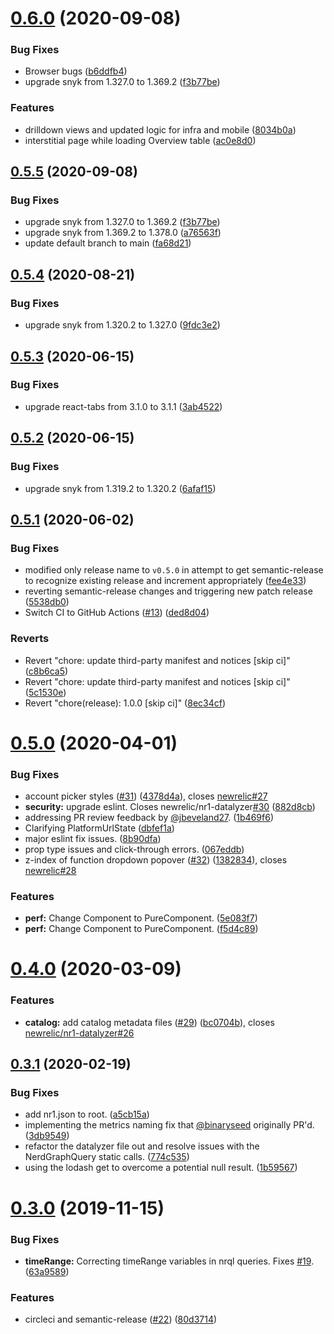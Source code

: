 # [0.6.0](https://github.com/newrelic/nr1-account-maturity/compare/v0.5.5...v0.6.0) (2020-09-08)


### Bug Fixes

* Browser bugs ([b6ddfb4](https://github.com/newrelic/nr1-account-maturity/commit/b6ddfb47cfe48d55587dca44dc90eeec75da34d5))
* upgrade snyk from 1.327.0 to 1.369.2 ([f3b77be](https://github.com/newrelic/nr1-account-maturity/commit/f3b77be2b508ef4a264e1845075f55c6f6969279))


### Features

* drilldown views and updated logic for infra and mobile ([8034b0a](https://github.com/newrelic/nr1-account-maturity/commit/8034b0aabf0569ae145d8374020ed84fd6034246))
* interstitial page while loading Overview table ([ac0e8d0](https://github.com/newrelic/nr1-account-maturity/commit/ac0e8d0ba7d1c58cee2c9207f4ded59c79c57355))

## [0.5.5](https://github.com/newrelic/nr1-account-maturity/compare/v0.5.4...v0.5.5) (2020-09-08)


### Bug Fixes

* upgrade snyk from 1.327.0 to 1.369.2 ([f3b77be](https://github.com/newrelic/nr1-account-maturity/commit/f3b77be2b508ef4a264e1845075f55c6f6969279))
* upgrade snyk from 1.369.2 to 1.378.0 ([a76563f](https://github.com/newrelic/nr1-account-maturity/commit/a76563fe3aca959ba8871208fc7428b3123e6c4b))
* update default branch to main ([fa68d21](https://github.com/newrelic/nr1-account-maturity/commit/fa68d21a4e1e16b71cdd3e5cf95d32269788db84))

## [0.5.4](https://github.com/newrelic/nr1-account-maturity/compare/v0.5.3...v0.5.4) (2020-08-21)


### Bug Fixes

* upgrade snyk from 1.320.2 to 1.327.0 ([9fdc3e2](https://github.com/newrelic/nr1-account-maturity/commit/9fdc3e249a242fa5199dda375e4e923cbd9c2fff))

## [0.5.3](https://github.com/newrelic/nr1-account-maturity/compare/v0.5.2...v0.5.3) (2020-06-15)


### Bug Fixes

* upgrade react-tabs from 3.1.0 to 3.1.1 ([3ab4522](https://github.com/newrelic/nr1-account-maturity/commit/3ab45223eabf58b9cd2e11310d3e6e268c467831))

## [0.5.2](https://github.com/newrelic/nr1-account-maturity/compare/v0.5.1...v0.5.2) (2020-06-15)


### Bug Fixes

* upgrade snyk from 1.319.2 to 1.320.2 ([6afaf15](https://github.com/newrelic/nr1-account-maturity/commit/6afaf156186d5ce8e05223a971b73c06dcd4df94))

## [0.5.1](https://github.com/newrelic/nr1-account-maturity/compare/v0.5.0...v0.5.1) (2020-06-02)


### Bug Fixes

* modified only release name to `v0.5.0` in attempt to get semantic-release to recognize existing release and increment appropriately ([fee4e33](https://github.com/newrelic/nr1-account-maturity/commit/fee4e332ae9df445b474b7d5e94890a0489a74a7))
* reverting semantic-release changes and triggering new patch release ([5538db0](https://github.com/newrelic/nr1-account-maturity/commit/5538db02946da73193628adb6fa99c93cea1e521))
* Switch CI to GitHub Actions ([#13](https://github.com/newrelic/nr1-account-maturity/issues/13)) ([ded8d04](https://github.com/newrelic/nr1-account-maturity/commit/ded8d0495b78909711e9d0031b0ed04dbe021353))


### Reverts

* Revert "chore: update third-party manifest and notices [skip ci]" ([c8b6ca5](https://github.com/newrelic/nr1-account-maturity/commit/c8b6ca5fafc162f23069a39cf1903c0f811eead8))
* Revert "chore: update third-party manifest and notices [skip ci]" ([5c1530e](https://github.com/newrelic/nr1-account-maturity/commit/5c1530ef76d74649cd252fe4bfa79f5b06610a25))
* Revert "chore(release): 1.0.0 [skip ci]" ([8ec34cf](https://github.com/newrelic/nr1-account-maturity/commit/8ec34cf2a5920a0981d2562ce0e27d6f8a5f4b3c))

# [0.5.0](https://github.com/newrelic/nr1-datalyzer/compare/v0.4.0...v0.5.0) (2020-04-01)


### Bug Fixes

* account picker styles ([#31](https://github.com/newrelic/nr1-datalyzer/issues/31)) ([4378d4a](https://github.com/newrelic/nr1-datalyzer/commit/4378d4a74d3ad347d0252069cd2db8024c5742e6)), closes [newrelic#27](https://github.com/newrelic/issues/27)
* **security:** upgrade eslint. Closes newrelic/nr1-datalyzer[#30](https://github.com/newrelic/nr1-datalyzer/issues/30) ([882d8cb](https://github.com/newrelic/nr1-datalyzer/commit/882d8cbcdf4856bfd6662ee2f0b4f2afbcbf5ac4))
* addressing PR review feedback by [@jbeveland27](https://github.com/jbeveland27). ([1b469f6](https://github.com/newrelic/nr1-datalyzer/commit/1b469f6fb2e6bf0ed53d2a4e3a9e2e3e21ecbeec))
* Clarifying PlatformUrlState ([dbfef1a](https://github.com/newrelic/nr1-datalyzer/commit/dbfef1a84e1864c92d2785877c8726329278a96e))
* major eslint fix issues. ([8b90dfa](https://github.com/newrelic/nr1-datalyzer/commit/8b90dfa0dc02f461516e34f8b06edcbbd9f4af38))
* prop type issues and click-through errors. ([067eddb](https://github.com/newrelic/nr1-datalyzer/commit/067eddb94f7cd0f4f995d95906417be2607272cd))
* z-index of function dropdown popover ([#32](https://github.com/newrelic/nr1-datalyzer/issues/32)) ([1382834](https://github.com/newrelic/nr1-datalyzer/commit/1382834cd89df9d637c5e98e00e5878849e3ea08)), closes [newrelic#28](https://github.com/newrelic/issues/28)


### Features

* **perf:** Change Component to PureComponent. ([5e083f7](https://github.com/newrelic/nr1-datalyzer/commit/5e083f77b8b6359065974d7f8f3c263ea494b959))
* **perf:** Change Component to PureComponent. ([f5d4c89](https://github.com/newrelic/nr1-datalyzer/commit/f5d4c8931bb82d204151b633f128541be90206d6))

# [0.4.0](https://github.com/newrelic/nr1-datalyzer/compare/v0.3.1...v0.4.0) (2020-03-09)


### Features

* **catalog:** add catalog metadata files ([#29](https://github.com/newrelic/nr1-datalyzer/issues/29)) ([bc0704b](https://github.com/newrelic/nr1-datalyzer/commit/bc0704b7722cb6ad1d47e82edaf7556b3e7af930)), closes [newrelic/nr1-datalyzer#26](https://github.com/newrelic/nr1-datalyzer/issues/26)

## [0.3.1](https://github.com/newrelic/nr1-datalyzer/compare/v0.3.0...v0.3.1) (2020-02-19)


### Bug Fixes

* add nr1.json to root. ([a5cb15a](https://github.com/newrelic/nr1-datalyzer/commit/a5cb15ae0218b5d1b8140bb0302dcfb4d9f16927))
* implementing the metrics naming fix that [@binaryseed](https://github.com/binaryseed) originally PR'd. ([3db9549](https://github.com/newrelic/nr1-datalyzer/commit/3db954985302395e8fa8233db9039b77e591de41))
* refactor the datalyzer file out and resolve issues with the NerdGraphQuery static calls. ([774c535](https://github.com/newrelic/nr1-datalyzer/commit/774c535087a4d677bc9ea7e2032df50c94191aa4))
* using the lodash get to overcome a potential null result. ([1b59567](https://github.com/newrelic/nr1-datalyzer/commit/1b59567f8a82cd05db2bcbd6ab33adcafae34d54))

# [0.3.0](https://github.com/newrelic/nr1-datalyzer/compare/v0.2.4...v0.3.0) (2019-11-15)


### Bug Fixes

* **timeRange:** Correcting timeRange variables in nrql queries. Fixes [#19](https://github.com/newrelic/nr1-datalyzer/issues/19). ([63a9589](https://github.com/newrelic/nr1-datalyzer/commit/63a9589050f976b0612b8d045643064a436f52c5))


### Features

* circleci and semantic-release ([#22](https://github.com/newrelic/nr1-datalyzer/issues/22)) ([80d3714](https://github.com/newrelic/nr1-datalyzer/commit/80d3714eb88eca2d0ff7f86cdcd13b475deb14b2))
